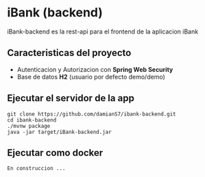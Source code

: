# iBank (backend)

iBank-backend es la rest-api para el frontend de la aplicacion iBank

## Caracteristicas del proyecto

* Autenticacion y Autorizacion con **Spring Web Security**
* Base de datos **H2** (usuario por defecto demo/demo)

## Ejecutar el servidor de la app

```
git clone https://github.com/damianS7/ibank-backend.git
cd ibank-backend
./mvnw package
java -jar target/iBank-backend.jar
```

## Ejecutar como docker

```
En construccion ...
```